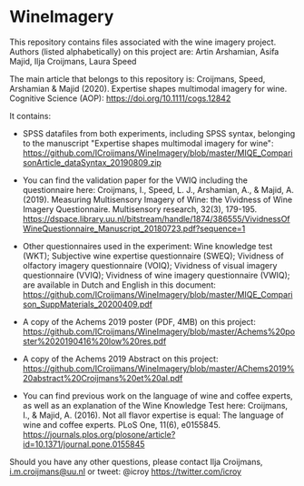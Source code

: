 # WineImagery

This repository contains files associated with the wine imagery project. Authors (listed alphabetically) on this project are: 
Artin Arshamian, Asifa Majid, Ilja Croijmans, Laura Speed

The main article that belongs to this repository is: 
Croijmans, Speed, Arshamian & Majid (2020). Expertise shapes multimodal imagery for wine. Cognitive Science (AOP): https://doi.org/10.1111/cogs.12842

It contains: 
- SPSS datafiles from both experiments, including SPSS syntax, belonging to the manuscript "Expertise shapes multimodal imagery for wine": 
https://github.com/ICroijmans/WineImagery/blob/master/MIQE_ComparisonArticle_dataSyntax_20190809.zip
- You can find the validation paper for the VWIQ including the questionnaire here: 
Croijmans, I., Speed, L. J., Arshamian, A., & Majid, A. (2019). Measuring Multisensory Imagery of Wine: the Vividness of Wine Imagery Questionnaire. Multisensory research, 32(3), 179-195. https://dspace.library.uu.nl/bitstream/handle/1874/386555/VividnessOfWineQuestionnaire_Manuscript_20180723.pdf?sequence=1 
- Other questionnaires used in the experiment: 
  Wine knowledge test (WKT);
  Subjective wine expertise questionnaire (SWEQ); 
  Vividness of olfactory imagery questionnaire (VOIQ); 
  Vividness of visual imagery questionnaire (VVIQ); 
  Vividness of wine imagery questionnaire (VWIQ); 
  are available in Dutch and English in this document:  
https://github.com/ICroijmans/WineImagery/blob/master/MIQE_Comparison_SuppMaterials_20200409.pdf

- A copy of the Achems 2019 poster (PDF, 4MB) on this project: https://github.com/ICroijmans/WineImagery/blob/master/Achems%20poster%2020190416%20low%20res.pdf
- A copy of the Achems 2019 Abstract on this project: https://github.com/ICroijmans/WineImagery/blob/master/AChems2019%20abstract%20Croijmans%20et%20al.pdf

- You can find previous work on the language of wine and coffee experts, as well as an explanation of the Wine Knowledge Test here: 
Croijmans, I., & Majid, A. (2016). Not all flavor expertise is equal: The language of wine and coffee experts. PLoS One, 11(6), e0155845. https://journals.plos.org/plosone/article?id=10.1371/journal.pone.0155845

Should you have any other questions, please contact Ilja Croijmans, i.m.croijmans@uu.nl or tweet: @icroy https://twitter.com/icroy
